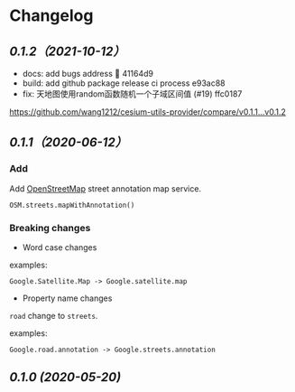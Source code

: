 # Changelog

## _0.1.2（2021-10-12）_

- docs: add bugs address :memo:  41164d9
- build: add github package release ci process  e93ac88
- fix: 天地图使用random函数随机一个子域区间值 (#19)  ffc0187

https://github.com/wang1212/cesium-utils-provider/compare/v0.1.1...v0.1.2

## _0.1.1（2020-06-12）_

### Add

Add [OpenStreetMap](https://operations.osmfoundation.org/policies/tiles/) street annotation map service.

`OSM.streets.mapWithAnnotation()`

### Breaking changes

-   Word case changes

examples:

```
Google.Satellite.Map -> Google.satellite.map
```

-   Property name changes

`road` change to `streets`.

examples:

```
Google.road.annotation -> Google.streets.annotation
```

## _0.1.0 (2020-05-20)_
